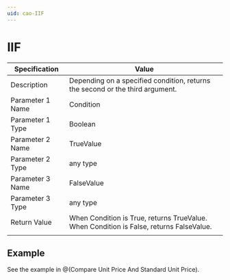 ```yaml
---
uid: cao-IIF
---
```


# IIF

| Specification         | Value                                                        |
| --------------------- | ------------------------------------------------------------ |
| Description           | Depending on a specified condition, returns the second or the third argument.           |
| Parameter 1 Name      | Condition                                                        |
| Parameter 1 Type      | Boolean                                   |
| Parameter 2 Name      | TrueValue                                                   |
| Parameter 2 Type      | any type                                                         |
| Parameter 3 Name      | FalseValue                                                           |
| Parameter 3 Type      | any type                                                               |
| Return Value          | When Condition is True, returns TrueValue. When Condition is False, returns FalseValue.
                                                                                  |

## Example

See the example in @(Compare Unit Price And Standard Unit Price).
